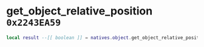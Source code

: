 # get_object_relative_position `0x2243EA59`

```lua
local result --[[ boolean ]] = natives.object.get_object_relative_position(_object --[[ integer ]], _input --[[ vector3 ]], _unused --[[ number ]], _output --[[ vector3 ]])
```